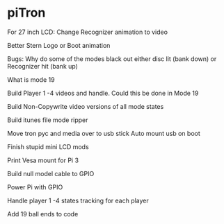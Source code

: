 # piTron

For 27 inch LCD:
Change Recognizer animation to video

Better Stern Logo or Boot animation

Bugs:
Why do some of the modes black out either disc lit (bank down) or Recognizer hit (bank up)

What is mode 19

Build Player 1 -4 videos and handle.  Could this be done in Mode 19

Build Non-Copywrite video versions of all mode states

Build itunes file mode ripper

Move tron pyc and media over to usb stick
Auto mount usb on boot



Finish stupid mini LCD mods

Print Vesa mount for Pi 3

Build null model cable to GPIO

Power Pi with GPIO


Handle player 1 -4 states tracking for each player


Add 19 ball ends to code

